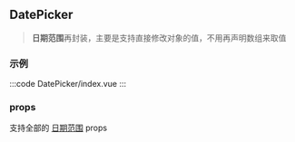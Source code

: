 ## DatePicker

> <strong>日期范围</strong>再封装，主要是支持直接修改对象的值，不用再声明数组来取值

### 示例

:::code DatePicker/index.vue
:::

### props

支持全部的 [日期范围](https://element.eleme.cn/#/zh-CN/component/date-picker) props